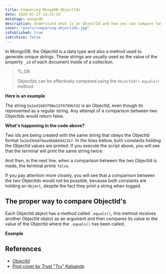 ```yaml
---
title: Comparing MongoDB ObjectIds
date: 2020-01-27 13:15:53
metatags: mongodb
description: Understand what is an ObjectId and how you can compare two ObjectIds without unexpected behaviors.
cover: "posts/comparing-objectids.jpg"
isPublished: true
isArchive: false
---
```


In MongoDB, the ObjectId is a data type and also a method used to generate unique strings. These strings are usually used as the value of the property `_id` of each document inside of a collection.

> TL;DR
>
> ObjectIds can be effectively compared using the `ObjectId().equals()` method.

**Here is an example**

<script src="https://gist.github.com/flowck/79bfe0cd7be2ebfc4a59dbf0ad0a3ce7.js"></script>

The string `5e2ed1b83f98e15f9799bfd2` is an ObjectId, even though its represented as a regular string. Any attempt of a comparison between two ObjectIds would return false.

<script src="https://gist.github.com/flowck/5aa176a5ed11373ffc3686ac91b6f0b3.js"></script>

**What's happening in the code above?**

Two ids are being created with the same string that obeys the ObjectId format `5e2ed3bb8f6ee86b8d4d21b7`. In the lines bellow, both constants holding the ObjectId values are printed. If you execute the script above, you will see that the terminal will print the same string twice:

<script src="https://gist.github.com/flowck/a9ea4c4c1ec73fc0f60f3302a350fcf3.js"></script>

And then, in the next line, when a comparison between the two ObjectId is made, the terminal prints `false`.

If you pay attention more closely, you will see that a comparison between the two ObjectIds would not be possible, because both constants are holding an `Object`, despite the fact they print a string when logged.

## The proper way to compare ObjectId's

Each ObjectId object has a method called `.equals()`, this method receives another ObjectId object as an argument and then compares its value to the value of the ObjectId where the `.equals()` has been called.

**Example**

<script src="https://gist.github.com/flowck/fa672aba33a81a37737026e4d4faa312.js"></script>

## References

- [ObjectId](https://docs.mongodb.com/manual/reference/method/ObjectId/)
- [Post cover by Trust "Tru" Katsande](https://unsplash.com/photos/xcneHTn8DUI)
